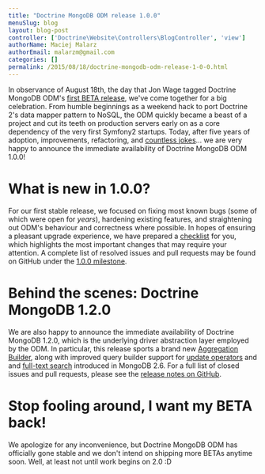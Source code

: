 ```yaml
---
title: "Doctrine MongoDB ODM release 1.0.0"
menuSlug: blog
layout: blog-post
controller: ['Doctrine\Website\Controllers\BlogController', 'view']
authorName: Maciej Malarz
authorEmail: malarzm@gmail.com
categories: []
permalink: /2015/08/18/doctrine-mongodb-odm-release-1-0-0.html
---
```

In observance of August 18th, the day that Jon Wage tagged Doctrine
MongoDB ODM's [first BETA
release](https://github.com/doctrine/mongodb-odm/releases/tag/1.0.0BETA1),
we've come together for a big celebration. From humble beginnings as a
weekend hack to port Doctrine 2's data mapper pattern to NoSQL, the ODM
quickly became a beast of a project and cut its teeth on production
servers early on as a core dependency of the very first Symfony2
startups. Today, after five years of adoption, improvements,
refactoring, and [countless
jokes](https://twitter.com/jmikola/status/583047759160336384?lang=en)…
we are very happy to announce the immediate availability of Doctrine
MongoDB ODM 1.0.0!

What is new in 1.0.0?
=====================

For our first stable release, we focused on fixing most known bugs (some
of which were open for *years*), hardening existing features, and
straightening out ODM's behaviour and correctness where possible. In
hopes of ensuring a pleasant upgrade experience, we have prepared a
[checklist](https://github.com/doctrine/mongodb-odm/blob/master/CHANGELOG-1.0.md#100-2015-08-18)
for you, which highlights the most important changes that may require
your attention. A complete list of resolved issues and pull requests may
be found on GitHub under the [1.0.0
milestone](https://github.com/doctrine/mongodb-odm/issues?q=milestone%3A1.0.0).

Behind the scenes: Doctrine MongoDB 1.2.0
=========================================

We are also happy to announce the immediate availability of Doctrine
MongoDB 1.2.0, which is the underlying driver abstraction layer employed
by the ODM. In particular, this release sports a brand new [Aggregation
Builder](https://github.com/doctrine/mongodb/pull/213), along with
improved query builder support for [update
operators](https://github.com/doctrine/mongodb/pull/212) and and
[full-text search](https://github.com/doctrine/mongodb/pull/184)
introduced in MongoDB 2.6. For a full list of closed issues and pull
requests, please see the [release notes on
GitHub](https://github.com/doctrine/mongodb/releases/tag/1.2.0).

Stop fooling around, I want my BETA back!
=========================================

We apologize for any inconvenience, but Doctrine MongoDB ODM has
officially gone stable and we don't intend on shipping more BETAs
anytime soon. Well, at least not until work begins on 2.0 :D
